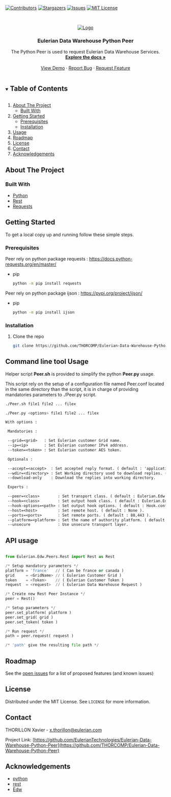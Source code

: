<!-- PROJECT SHIELDS -->
[![Contributors][contributors-shield]][contributors-url]
[![Stargazers][stars-shield]][stars-url]
[![Issues][issues-shield]][issues-url]
[![MIT License][license-shield]][license-url]

<!-- PROJECT LOGO -->
<br />
<p align="center">
  <a href="https://github.com/THORCOMP/Eulerian-Data-Warehouse-Python-Peer">
    <img src="../assets/images/Eulerian-logo.png" alt="Logo">
  </a>
  <h3 align="center">Eulerian Data Warehouse Python Peer</h3>
  <p align="center">
    The Python Peer is used to request Eulerian Data Warehouse Services.
    <br />
    <a href="https://github.com/THORCOMP/Eulerian-Data-Warehouse-Python-Peer"><strong>Explore the docs »</strong></a>
    <br />
    <br />
    <a href="https://github.com/THORCOMP/Eulerian-Data-Warehouse-Python-Peer">View Demo</a>
    ·
    <a href="https://github.com/THORCOMP/Eulerian-Data-Warehouse-Python-Peer/issues">Report Bug</a>
    ·
    <a href="https://github.com/THORCOMP/Eulerian-Data-Warehouse-Python-Peer/issues">Request Feature</a>
  </p>
</p>

<!-- TABLE OF CONTENTS -->
<details open="open">
  <summary><h2 style="display: inline-block">Table of Contents</h2></summary>
  <ol>
    <li>
      <a href="#about-the-project">About The Project</a>
      <ul>
        <li><a href="#built-with">Built With</a></li>
      </ul>
    </li>
    <li>
      <a href="#getting-started">Getting Started</a>
      <ul>
        <li><a href="#prerequisites">Prerequisites</a></li>
        <li><a href="#installation">Installation</a></li>
      </ul>
    </li>
    <li><a href="#usage">Usage</a></li>
    <li><a href="#roadmap">Roadmap</a></li>
    <li><a href="#license">License</a></li>
    <li><a href="#contact">Contact</a></li>
    <li><a href="#acknowledgements">Acknowledgements</a></li>
  </ol>
</details>

<!-- ABOUT THE PROJECT -->
## About The Project

### Built With

* [Python](https://www.python.org/)
* [Rest](https://en.wikipedia.org/wiki/Representational_state_transfer)
* [Requests](https://docs.python-requests.org/en/master/)

<!-- GETTING STARTED -->
## Getting Started

To get a local copy up and running follow these simple steps.

### Prerequisites

Peer rely on python package requests : https://docs.python-requests.org/en/master/

* pip
  ```sh
  python -m pip install requests
  ```

Peer rely on python package ijson : https://pypi.org/project/ijson/

* pip
  ```sh
  python -m pip install ijson
  ```

### Installation

1. Clone the repo
   ```sh
   git clone https://github.com/THORCOMP/Eulerian-Data-Warehouse-Python-Peer.git
   ```

<!-- USAGE EXAMPLES -->
## Command line tool Usage

Helper script <strong>Peer.sh</strong> is provided to simplify the python <strong>Peer.py</strong> usage.

This script rely on the setup of a configuration file named Peer.conf located in the same directory than the script, it is in charge of
providing mandatories parameters to ./Peer.py script.




 ```sh
 ./Peer.sh file1 file2 ... filex
 ```



 ```sh
 ./Peer.py <options> file1 file2 ... filex
 ```

 ```txt
 With options :

  Mandatories :

  --grid=<grid>   : Set Eulerian customer Grid name.
  --ip=<ip>       : Set Eulerian customer IPv4 address.
  --token=<token> : Set Eulerian customer AES token.

  Optionals :

  --accept=<accept>  : Set accepted reply format. ( default : 'application/json' ).
  --wdir=<directory> : Set Working directory used to download replies. ( default : '/tmp' ).
  --download-only    : Download the replies into working directory.

  Experts :

  --peer=<class>        : Set transport class. ( default : Eulerian.Edw.Peers.Rest ).
  --hook=<class>        : Set output hook class. ( default : Eulerian.Edw.Hooks.CSV ).
  --hook-options=<path> : Set output hook options. ( default : Hook.conf ).
  --host=<host>         : Set remote host. ( default : None ).
  --ports=<ports>       : Set remote ports. ( default : 80,443 ).
  --platform=<platform> : Set the name of authority platform. ( default : france ).
  --unsecure            : Use unsecure transport layer.
 ```
## API usage

 ```python

from Eulerian.Edw.Peers.Rest import Rest as Rest

/* Setup mandatory parameters */
platform = 'france'   // ( Can be france or canada )
grid     = <GridName> // ( Eulerian Customer Grid )
token    = <Token>    // ( Eulerian Customer Token )
request  = <request>  // ( Eulerian Data Warehouse Request )

/* Create new Rest Peer Instance */
peer = Rest()

/* Setup parameters */
peer.set_platform( platform )
peer.set_grid( grid )
peer.set_token( token )

/* Run request */
path = peer.request( request )

/* 'path' give the resulting file path */

 ```
<!-- ROADMAP -->
## Roadmap

See the [open issues](https://github.com/THORCOMP/Eulerian-Data-Warehouse-Python-Peer/issues) for a list of proposed features (and known issues)

<!-- LICENSE -->
## License

Distributed under the MIT License. See `LICENSE` for more information.

<!-- CONTACT -->
## Contact

THORILLON Xavier - x.thorillon@eulerian.com

Project Link: [https://github.com/EulerianTechnologies/Eulerian-Data-Warehouse-Python-Peer](https://github.com/THORCOMP/Eulerian-Data-Warehouse-Python-Peer)

<!-- ACKNOWLEDGEMENTS -->
## Acknowledgements

* [python](https://docs.python.org/3/tutorial/)
* [rest](https://en.wikipedia.org/wiki/Representational_state_transfer)
* [Edw]()


<!-- MARKDOWN LINKS & IMAGES -->
<!-- https://www.markdownguide.org/basic-syntax/#reference-style-links -->
[contributors-shield]: https://img.shields.io/github/contributors/THORCOMP/Eulerian-Data-Warehouse-Python-Peer.svg?style=for-the-badge
[contributors-url]: https://github.com/THORCOMP//Eulerian-Data-Warehouse-Python-Peer/graphs/contributors
[stars-shield]: https://img.shields.io/github/stars/THORCOMP/Eulerian-Data-Warehouse-Python-Peer.svg?style=for-the-badge
[stars-url]: https://github.com/THORCOMP//Eulerian-Data-Warehouse-Python-Peer/stargazers
[issues-shield]: https://img.shields.io/github/issues/THORCOMP/Eulerian-Data-Warehouse-Python-Peer.svg?style=for-the-badge
[issues-url]: https://github.com/THORCOMP/Eulerian-Data-Warehouse-Python-Peer/issues
[license-shield]: https://img.shields.io/github/license/THORCOMP/Eulerian-Data-Warehouse-Python-Peer.svg?style=for-the-badge
[license-url]: https://github.com/THORCOMP//Eulerian-Data-Warehouse-Python-Peer/blob/master/LICENSE.txt

